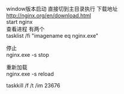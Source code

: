 window版本启动 直接切到主目录执行   下载地址  http://nginx.org/en/download.html  
start nginx  
查看进程 有两个  
tasklist /fi "imagename eq nginx.exe"  


停止  
nginx.exe -s stop  

重新加载  
nginx.exe -s reload  

taskkill /f /t /im 23676  
